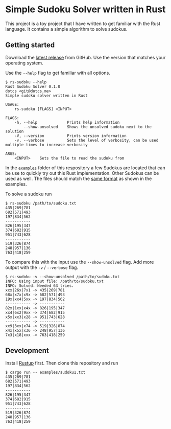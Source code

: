 # Simple Sudoku Solver written in Rust

This project is a toy project that I have written to get familiar with the Rust language.
It contains a simple algorithm to solve sudokus.

## Getting started

Download the [latest release](https://github.com/dotcs/rs-sudoku/releases/latest) from GitHub.
Use the version that matches your operating system.

Use the `--help` flag to get familiar with all options.
```console
$ rs-sudoku --help
Rust Sudoku Solver 0.1.0
dotcs <git@dotcs.me>
Simple sudoku solver written in Rust

USAGE:
    rs-sudoku [FLAGS] <INPUT>

FLAGS:
    -h, --help             Prints help information
        --show-unsolved    Shows the unsolved sudoku next to the solution
    -V, --version          Prints version information
    -v, --verbose          Sets the level of verbosity, can be used multiple times to increase verbosity

ARGS:
    <INPUT>    Sets the file to read the sudoku from
```

In the [`examples`](./examples) folder of this respository a few Sudokus are located that can be use to quickly try out this Rust implementation.
Other Sudokus can be used as well.
The files should match the [same format](./examples/sudoku1.txt) as shown in the examples.

To solve a sudoku run 

```console
$ rs-sudoku /path/to/sudoku.txt
435|269|781
682|571|493
197|834|562
-----------
826|195|347
374|682|915
951|743|628
-----------
519|326|874
248|957|136
763|418|259
```

To compare this with the input use the `--show-unsolved` flag.
Add more output with the `-v` / `--verbose` flag.

```console
$ rs-sudoku -v --show-unsolved /path/to/sudoku.txt
INFO: Using input file: /path/to/sudoku.txt
INFO: Solved. Needed 63 tries.
xxx|26x|7x1 -> 435|269|781
68x|x7x|x9x -> 682|571|493
19x|xx4|5xx -> 197|834|562
----------- -> -----------
82x|1xx|x4x -> 826|195|347
xx4|6x2|9xx -> 374|682|915
x5x|xx3|x28 -> 951|743|628
----------- -> -----------
xx9|3xx|x74 -> 519|326|874
x4x|x5x|x36 -> 248|957|136
7x3|x18|xxx -> 763|418|259
```


## Development

Install [Rustup](https://rustup.rs/) first.
Then clone this repository and run

```console
$ cargo run -- examples/sudoku1.txt
435|269|781
682|571|493
197|834|562
-----------
826|195|347
374|682|915
951|743|628
-----------
519|326|874
248|957|136
763|418|259
```
